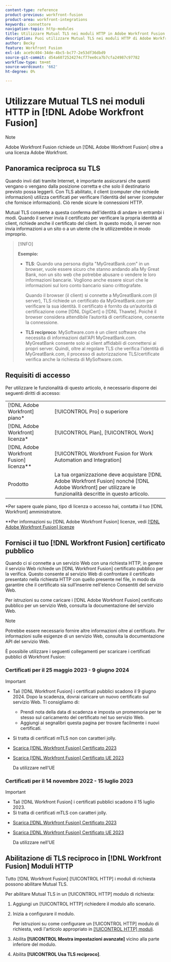 ```yaml
---
content-type: reference
product-previous: workfront-fusion
product-area: workfront-integrations
keywords: connettore
navigation-topic: http-modules
title: Utilizzare Mutual TLS nei moduli HTTP in Adobe Workfront Fusion
description: Puoi utilizzare Mutual TLS nei moduli HTTP di Adobe Workfront Fusion, consentendo a entrambi i lati della transazione delle informazioni di verificare l’identità dell’altro.
author: Becky
feature: Workfront Fusion
exl-id: ace9c404-34de-4bc5-bc77-2e53df36dbd9
source-git-commit: d54a6072524274cf77ee0ca7b7cfa24987c97782
workflow-type: tm+mt
source-wordcount: '662'
ht-degree: 0%

---
```


# Utilizzare Mutual TLS nei moduli HTTP in [!DNL Adobe Workfront Fusion]

>[!NOTE]
>
>Adobe Workfront Fusion richiede un [!DNL Adobe Workfront Fusion] oltre a una licenza Adobe Workfront.

## Panoramica reciproca su TLS

Quando invii dati tramite Internet, è importante assicurarsi che questi vengano o vengano dalla posizione corretta e che solo il destinatario previsto possa leggerli. Con TLS abilitato, il client (computer che richiede informazioni) utilizza certificati per verificare l’identità del server (computer che fornisce informazioni). Ciò rende sicure le connessioni HTTP.

Mutual TLS consente a questa conferma dell&#39;identità di andare in entrambi i modi. Quando il server invia il certificato per verificare la propria identità al client, richiede anche il certificato del client. In questo modo, il server non invia informazioni a un sito o a un utente che le utilizzerebbe in modo improprio.

>[!INFO]
>
>**Esempio:**
>
>* **TLS**: Quando una persona digita &quot;MyGreatBank.com&quot; in un browser, vuole essere sicuro che stanno andando alla My Great Bank, non un sito web che potrebbe abusare o vendere le loro informazioni bancarie. Vogliono anche essere sicuri che le informazioni sul loro conto bancario siano crittografate.
   >
   >   Quando il browser (il client) si connette a MyGreatBank.com (il server), TLS richiede un certificato da MyGreatBank.com per verificare la sua identità. Il certificato è fornito da un’autorità di certificazione come [!DNL DigiCert] o [!DNL Thawte]. Poiché il browser considera attendibile l’autorità di certificazione, consente la connessione.
>
>* **TLS reciproco**: MySoftware.com è un client software che necessita di informazioni dall&#39;API MyGreatBank.com. MyGreatBank consente solo ai client affidabili di connettersi ai propri server. Quindi, oltre al regolare TLS che verifica l&#39;identità di MyGreatBank.com, il processo di autorizzazione TLS/certificate verifica anche la richiesta di MySoftware.com.


## Requisiti di accesso

Per utilizzare le funzionalità di questo articolo, è necessario disporre dei seguenti diritti di accesso:

<table style="table-layout:auto"> 
 <col> 
 <col> 
 <tbody> 
  <tr> 
   <td role="rowheader">[!DNL Adobe Workfront] piano*</td> 
   <td> <p>[!UICONTROL Pro] o superiore</p> </td> 
  </tr> 
  <tr data-mc-conditions=""> 
   <td role="rowheader">[!DNL Adobe Workfront] licenza*</td> 
   <td> <p>[!UICONTROL Plan], [!UICONTROL Work]</p> </td> 
  </tr> 
  <tr> 
   <td role="rowheader">[!DNL Adobe Workfront Fusion] licenza**</td> 
   <td> <p>[!UICONTROL Workfront Fusion for Work Automation and Integration] </p> </td> 
  </tr> 
  <tr> 
   <td role="rowheader">Prodotto</td> 
   <td>La tua organizzazione deve acquistare [!DNL Adobe Workfront Fusion] nonché [!DNL Adobe Workfront] per utilizzare le funzionalità descritte in questo articolo.</td> 
  </tr> 
 </tbody> 
</table>

&#42;Per sapere quale piano, tipo di licenza o accesso hai, contatta il tuo [!DNL Workfront] amministratore.

&#42;&#42;Per informazioni su [!DNL Adobe Workfront Fusion] licenze, vedi [[!DNL Adobe Workfront Fusion] licenze](../../../workfront-fusion/get-started/license-automation-vs-integration.md)

## Fornisci il tuo [!DNL Workfront Fusion] certificato pubblico


Quando ci si connette a un servizio Web con una richiesta HTTP, in genere il servizio Web richiede un [!DNL Workfront Fusion] certificato pubblico per la verifica. Questo consente al servizio Web di confrontare il certificato presentato nella richiesta HTTP con quello presente nel file, in modo da garantire che il certificato sia sull’inserire nell&#39;elenco Consentiti del servizio Web.

Per istruzioni su come caricare i [!DNL Adobe Workfront Fusion] certificato pubblico per un servizio Web, consulta la documentazione del servizio Web.

>[!NOTE]
>
>Potrebbe essere necessario fornire altre informazioni oltre al certificato. Per informazioni sulle esigenze di un servizio Web, consulta la documentazione API del servizio Web.

È possibile utilizzare i seguenti collegamenti per scaricare i certificati pubblici di Workfront Fusion:

### Certificati per il 25 maggio 2023 - 9 giugno 2024

>[!IMPORTANT]
>
>* Tali [!DNL Workfront Fusion] i certificati pubblici scadono il 9 giugno 2024. Dopo la scadenza, dovrai caricare un nuovo certificato sul servizio Web. Ti consigliamo di:
   >
   >   * Prendi nota della data di scadenza e imposta un promemoria per te stesso sul caricamento del certificato nel tuo servizio Web.
   >   * Aggiungi ai segnalibri questa pagina per trovare facilmente i nuovi certificati.
>
* Si tratta di certificati mTLS non con caratteri jolly.
>

* [Scarica [!DNL Workfront Fusion] Certificato 2023](/help/quicksilver/workfront-fusion/apps-and-their-modules/http-modules/assets/fusion-prod-us-mtls-certificate.pem)
* [Scarica [!DNL Workfront Fusion] Certificato UE 2023](/help/quicksilver/workfront-fusion/apps-and-their-modules/http-modules/assets/fusion-prod-eu-mtls-certificate.pem)

   Da utilizzare nell&#39;UE

### Certificati per il 14 novembre 2022 - 15 luglio 2023

>[!IMPORTANT]
>
>* Tali [!DNL Workfront Fusion] i certificati pubblici scadono il 15 luglio 2023.
>* Si tratta di certificati mTLS con caratteri jolly.


* [Scarica [!DNL Workfront Fusion] Certificato 2023](https://cdn.experience.workfront.com/Documentation/Workfront+Fusion+2.0+public+certificates/app_workfrontfusion_com-jul-15-2023+updated.cer)
* [Scarica [!DNL Workfront Fusion] Certificato UE 2023](https://cdn.experience.workfront.com/Documentation/Workfront+Fusion/app-eu_workfrontfusion_com-jul-15-2023.cer)

   Da utilizzare nell&#39;UE

## Abilitazione di TLS reciproco in [!DNL Workfront Fusion] Moduli HTTP

Tutto [!DNL Workfront Fusion] [!UICONTROL HTTP] i moduli di richiesta possono abilitare Mutual TLS.

Per abilitare Mutual TLS in un [!UICONTROL HTTP] modulo di richiesta:

1. Aggiungi un [!UICONTROL HTTP] richiedere il modulo allo scenario.
1. Inizia a configurare il modulo.

   Per istruzioni su come configurare un [!UICONTROL HTTP] modulo di richiesta, vedi l&#39;articolo appropriato in [[!UICONTROL HTTP] moduli](../../../workfront-fusion/apps-and-their-modules/http-modules/http-modules-1.md).

1. Abilita **[!UICONTROL Mostra impostazioni avanzate]** vicino alla parte inferiore del modulo.
1. Abilita **[!UICONTROL Usa TLS reciproco]**.
